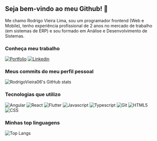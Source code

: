 ## Seja bem-vindo ao meu Github! 🎉

<p>Me chamo Rodrigo Vieira Lima, sou um programador frontend (Web e Mobile), tenho experiência profissional de 2 anos no mercado de trabalho (em sistemas de ERP) e sou formado em Análise e Desenvolvimento de Sistemas.</p>

### Conheça meu trabalho
[![Portfolio](https://img.shields.io/website-up-down-green-red/http/null.svg)](null)
[![Linkedin](https://img.shields.io/badge/LinkedIn-0077B5?style=for-the-badge&logo=linkedin&logoColor=white)](https://www.linkedin.com/in/rodrigovl12/)

### Meus commits do meu perfil pessoal
![RodrigoVieira06's GitHub stats](https://github-readme-stats.vercel.app/api?username=RodrigoVieira06&show_icons=true&theme=dracula&count-private=true&include_all_commits=true)

### Tecnologias que utilizo
![Angular](https://img.shields.io/badge/Angular-DD0031?style=for-the-badge&logo=angular&logoColor=white)
![React](https://img.shields.io/badge/React-20232A?style=for-the-badge&logo=react&logoColor=61DAFB)
![Flutter](https://img.shields.io/badge/Flutter-02569B?style=for-the-badge&logo=flutter&logoColor=white)
![Javascript](https://img.shields.io/badge/JavaScript-F7DF1E?style=for-the-badge&logo=javascript&logoColor=black)
![Typescript](https://img.shields.io/badge/TypeScript-007ACC?style=for-the-badge&logo=typescript&logoColor=white)
![Git](https://img.shields.io/badge/GIT-E44C30?style=for-the-badge&logo=git&logoColor=white)
![HTML5](https://img.shields.io/badge/HTML5-E34F26?style=for-the-badge&logo=html5&logoColor=white)
![CSS](https://img.shields.io/badge/CSS3-1572B6?style=for-the-badge&logo=css3&logoColor=white)

### Minhas top linguagens
![Top Langs](https://github-readme-stats.vercel.app/api/top-langs/?username=RodrigoVieira06&hide_progress=false&count-private=true)
